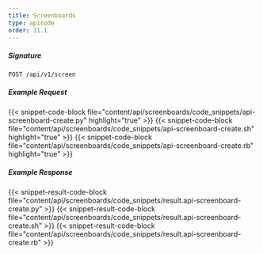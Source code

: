 ```yaml
---
title: Screenboards
type: apicode
order: 11.1
---
```


##### Signature
`POST /api/v1/screen`
##### Example Request
{{< snippet-code-block file="content/api/screenboards/code_snippets/api-screenboard-create.py" highlight="true" >}}
{{< snippet-code-block file="content/api/screenboards/code_snippets/api-screenboard-create.sh" highlight="true" >}}
{{< snippet-code-block file="content/api/screenboards/code_snippets/api-screenboard-create.rb" highlight="true" >}}
##### Example Response
{{< snippet-result-code-block file="content/api/screenboards/code_snippets/result.api-screenboard-create.py" >}}
{{< snippet-result-code-block file="content/api/screenboards/code_snippets/result.api-screenboard-create.sh" >}}
{{< snippet-result-code-block file="content/api/screenboards/code_snippets/result.api-screenboard-create.rb" >}}